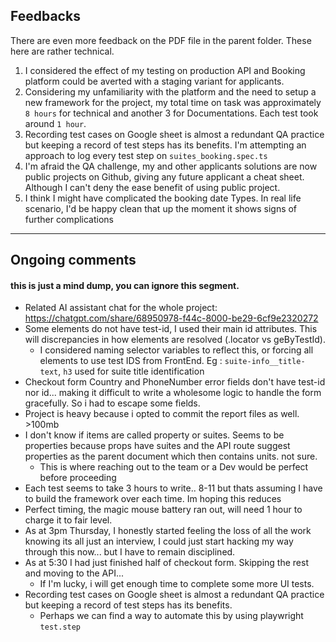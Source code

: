 ## Feedbacks

There are even more feedback on the PDF file in the parent folder. These here are rather technical.

1.  I considered the effect of my testing on production API and Booking platform could be averted with a staging variant for applicants.
2.  Considering my unfamiliarity with the platform and the need to setup a new framework for the project, my total time on task was approximately `8 hours` for technical and another 3 for Documentations. Each test took around `1 hour`.
3.  Recording test cases on Google sheet is almost a redundant QA practice but keeping a record of test steps has its benefits. I'm attempting an approach to log every test step on `suites_booking.spec.ts`
4.  I'm afraid the QA challenge, my and other applicants solutions are now public projects on Github, giving any future applicant a cheat sheet. Although I can't deny the ease benefit of using public project.
5.  I think I might have complicated the booking date Types. In real life scenario, I'd be happy clean that up the moment it shows signs of further complications

---

## Ongoing comments

#### this is just a mind dump, you can ignore this segment.

- Related AI assistant chat for the whole project: https://chatgpt.com/share/68950978-f44c-8000-be29-6cf9e2320272
- Some elements do not have test-id, I used their main id attributes. This will discrepancies in how elements are resolved (.locator vs geByTestId).
  - I considered naming selector variables to reflect this, or forcing all elements to use test IDS from FrontEnd. Eg : `suite-info__title-text`, `h3` used for suite title identification
- Checkout form Country and PhoneNumber error fields don't have test-id nor id... making it difficult to write a wholesome logic to handle the form gracefully. So i had to escape some fields.
- Project is heavy because i opted to commit the report files as well. >100mb
- I don't know if items are called property or suites. Seems to be properties because props have suites and the API route suggest properties as the parent document which then contains units. not sure.
  - This is where reaching out to the team or a Dev would be perfect before proceeding
- Each test seems to take 3 hours to write.. 8-11 but thats assuming I have to build the framework over each time. Im hoping this reduces
- Perfect timing, the magic mouse battery ran out, will need 1 hour to charge it to fair level.
- As at 3pm Thursday, I honestly started feeling the loss of all the work knowing its all just an interview, I could just start hacking my way through this now... but I have to remain disciplined.
- As at 5:30 I had just finished half of checkout form. Skipping the rest and moving to the API...
  - If I'm lucky, i will get enough time to complete some more UI tests.
- Recording test cases on Google sheet is almost a redundant QA practice but keeping a record of test steps has its benefits.
  - Perhaps we can find a way to automate this by using playwright `test.step`
